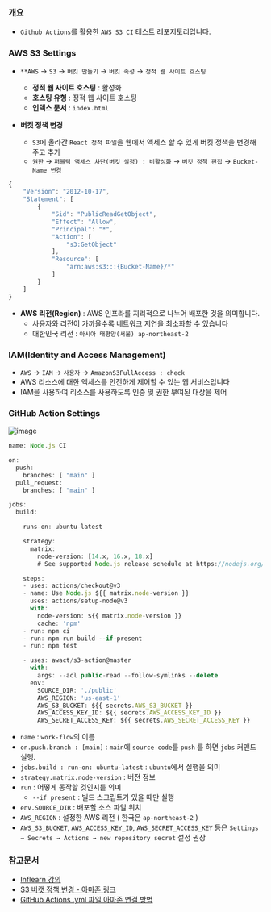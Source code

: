 ### 개요
- `Github Actions`를 활용한 `AWS S3 CI` 테스트 레포지토리입니다.

### AWS S3 Settings

- `**AWS` → `S3` → `버킷 만들기` → `버킷 속성` → `정적 웹 사이트 호스팅`
    - **정적 웹 사이트 호스팅** : 활성화
    - **호스팅 유형** : 정적 웹 사이트 호스팅
    - **인덱스 문서** : `index.html`
    
- **버킷 정책 변경**
    - `S3`에 올라간 `React 정적 파일`을 웹에서 액세스 할 수 있게 버킷 정책을 변경해주고 추가
    - `권한` → `퍼블릭 액세스 차단(버킷 설정) : 비활성화` → `버킷 정책 편집` → `Bucket-Name 변경`

```jsx
{
    "Version": "2012-10-17",
    "Statement": [
        {
            "Sid": "PublicReadGetObject",
            "Effect": "Allow",
            "Principal": "*",
            "Action": [
                "s3:GetObject"
            ],
            "Resource": [
                "arn:aws:s3:::{Bucket-Name}/*"
            ]
        }
    ]
}
```

- **AWS 리전(Region)** : AWS 인프라를 지리적으로 나누어 배포한 것을 의미합니다.
    - 사용자와 리전이 가까울수록 네트워크 지연을 최소화할 수 있습니다
    - 대한민국 리전 : `아시아 태평양(서울) ap-northeast-2`
    

### **IAM(Identity and Access Management)**

- `AWS` → `IAM` → `사용자` → `AmazonS3FullAccess : check`
- AWS 리소스에 대한 액세스를 안전하게 제어할 수 있는 웹 서비스입니다
- IAM을 사용하여 리소스를 사용하도록 인증 및 권한 부여된 대상을 제어

### GitHub Action Settings

![image](https://user-images.githubusercontent.com/106054507/191897690-d15242f1-c17d-4a35-8e66-42204ea61a44.png)

```jsx
name: Node.js CI

on:
  push:
    branches: [ "main" ]
  pull_request:
    branches: [ "main" ]

jobs:
  build:

    runs-on: ubuntu-latest

    strategy:
      matrix:
        node-version: [14.x, 16.x, 18.x]
        # See supported Node.js release schedule at https://nodejs.org/en/about/releases/

    steps:
    - uses: actions/checkout@v3
    - name: Use Node.js ${{ matrix.node-version }}
      uses: actions/setup-node@v3
      with:
        node-version: ${{ matrix.node-version }}
        cache: 'npm'
    - run: npm ci
    - run: npm run build --if-present
    - run: npm test

    - uses: awact/s3-action@master
      with:
        args: --acl public-read --follow-symlinks --delete
      env:
        SOURCE_DIR: './public'
        AWS_REGION: 'us-east-1'
        AWS_S3_BUCKET: ${{ secrets.AWS_S3_BUCKET }}
        AWS_ACCESS_KEY_ID: ${{ secrets.AWS_ACCESS_KEY_ID }}
        AWS_SECRET_ACCESS_KEY: ${{ secrets.AWS_SECRET_ACCESS_KEY }}
```

- `name` : `work-flow`의 이름
- `on.push.branch : [main]` : `main`에 `source code`를 `push` 를 하면 `jobs` 커맨드 실행.
- `jobs.build : run-on: ubuntu-latest` : `ubuntu`에서 실행을 의미
- `strategy.matrix.node-version` : 버전 정보
- `run` : 어떻게 동작할 것인지를 의미
    - `--if present` : 빌드 스크립트가 있을 때만 실행
- `env.SOURCE_DIR` : 배포할 소스 파일 위치
- `AWS_REGION` : 설정한 AWS 리전 ( 한국은 `ap-northeast-2` )
- `AWS_S3_BUCKET`, `AWS_ACCESS_KEY_ID`, `AWS_SECRET_ACCESS_KEY` 등은 `Settings → Secrets → Actions → new repository secret` 설정 권장

### 참고문서
- [Inflearn 강의](https://www.inflearn.com/course/%EB%94%B0%EB%9D%BC%ED%95%98%EB%8A%94-%EB%A6%AC%EC%95%A1%ED%8A%B8/)
- [S3 버캣 정책 변경 - 아마존 링크](https://docs.aws.amazon.com/AmazonS3/latest/userguide/WebsiteAccessPermissionsReqd.html)
- [GitHub Actions .yml 파일 아마존 연결 방법](https://github.com/awact/s3-action)
